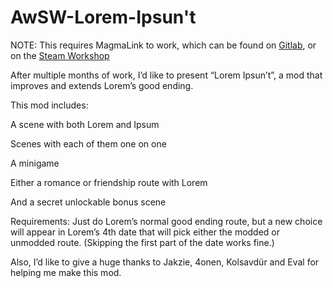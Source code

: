 # AwSW-Lorem-Ipsun't

NOTE: This requires MagmaLink to work, which can be found on [Gitlab](https://gitlab.com/jakzie2/awsw-magmalink), or on the [Steam Workshop](https://steamcommunity.com/sharedfiles/filedetails/?id=2594080243)

After multiple months of work, I’d like to present “Lorem Ipsun’t”, a mod that improves and extends Lorem’s good ending.

This mod includes:

A scene with both Lorem and Ipsum

Scenes with each of them one on one

A minigame

Either a romance or friendship route with Lorem

And a secret unlockable bonus scene


Requirements:
Just do Lorem’s normal good ending route, but a new choice will appear in Lorem’s 4th date that will pick either the modded or unmodded route. (Skipping the first part of the date works fine.)


Also, I’d like to give a huge thanks to Jakzie, 4onen, Kolsavdür and Eval for helping me make this mod.
